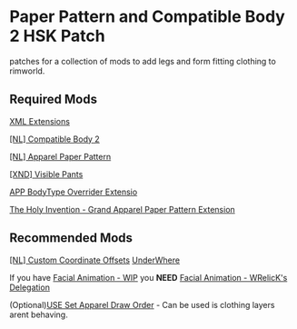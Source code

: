 # Paper Pattern and Compatible Body 2 HSK Patch
patches for a collection of mods to add legs and form fitting clothing to rimworld.

## Required Mods
[XML Extensions](https://steamcommunity.com/sharedfiles/filedetails/?id=2574315206)

[[NL] Compatible Body 2](https://steamcommunity.com/sharedfiles/filedetails/?id=1906148376)

[[NL] Apparel Paper Pattern](https://steamcommunity.com/sharedfiles/filedetails/?id=2480887589)

[[XND] Visible Pants](https://steamcommunity.com/sharedfiles/filedetails/?id=2264108215)

[APP BodyType Overrider Extensio](https://steamcommunity.com/workshop/filedetails/?id=2839443438)

[The Holy Invention - Grand Apparel Paper Pattern Extension](https://steamcommunity.com/sharedfiles/filedetails/?id=2839518933)


## Recommended Mods
[[NL] Custom Coordinate Offsets](https://steamcommunity.com/sharedfiles/filedetails/?id=1909870211)
[UnderWhere](https://steamcommunity.com/sharedfiles/filedetails/?id=1870010563)

If you have [Facial Animation - WIP](https://steamcommunity.com/workshop/filedetails/?id=1635901197) you **NEED** [Facial Animation - WRelicK's Delegation](https://steamcommunity.com/sharedfiles/filedetails/?id=2839501950)

(Optional)[USE Set Apparel Draw Order](https://steamcommunity.com/sharedfiles/filedetails/?id=2828788563) - Can be used is clothing layers arent behaving.
